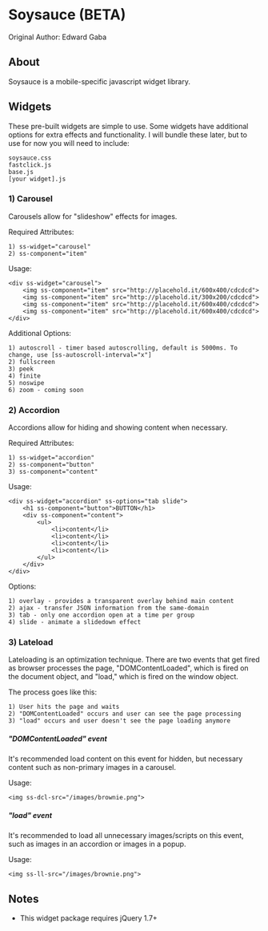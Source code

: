 Soysauce (BETA)
==========================
Original Author: Edward Gaba

About
--------------
Soysauce is a mobile-specific javascript widget library.

Widgets
--------------

These pre-built widgets are simple to use. Some widgets have additional options for extra effects and functionality. I will bundle these later, but to use for now you will need to include:

	soysauce.css
	fastclick.js
	base.js
	[your widget].js

### 1) Carousel

Carousels allow for "slideshow" effects for images.

Required Attributes:

	1) ss-widget="carousel"
	2) ss-component="item"

Usage:

	<div ss-widget="carousel">
		<img ss-component="item" src="http://placehold.it/600x400/cdcdcd">
		<img ss-component="item" src="http://placehold.it/300x200/cdcdcd">
		<img ss-component="item" src="http://placehold.it/600x400/cdcdcd">
		<img ss-component="item" src="http://placehold.it/600x400/cdcdcd">
	</div>

Additional Options:

	1) autoscroll - timer based autoscrolling, default is 5000ms. To change, use [ss-autoscroll-interval="x"]
	2) fullscreen
	3) peek
	4) finite
	5) noswipe
	6) zoom - coming soon

### 2) Accordion

Accordions allow for hiding and showing content when necessary.

Required Attributes:

	1) ss-widget="accordion"
	2) ss-component="button"
	3) ss-component="content"

Usage:

	<div ss-widget="accordion" ss-options="tab slide">
		<h1 ss-component="button">BUTTON</h1>
		<div ss-component="content">
			<ul>
				<li>content</li>
				<li>content</li>
				<li>content</li>
				<li>content</li>
			</ul>
		</div>
	</div>

Options:

	1) overlay - provides a transparent overlay behind main content
	2) ajax - transfer JSON information from the same-domain
	3) tab - only one accordion open at a time per group
	4) slide - animate a slidedown effect

### 3) Lateload

Lateloading is an optimization technique. There are two events that get fired as browser processes the page, "DOMContentLoaded", which is fired on the document object, and "load," which is fired on the window object.

The process goes like this:

	1) User hits the page and waits
	2) "DOMContentLoaded" occurs and user can see the page processing
	3) "load" occurs and user doesn't see the page loading anymore

##### "DOMContentLoaded" event

It's recommended load content on this event for hidden, but necessary content such as non-primary images in a carousel.

Usage:

	<img ss-dcl-src="/images/brownie.png">

##### "load" event

It's recommended to load all unnecessary images/scripts on this event, such as images in an accordion or images in a popup.

Usage:

	<img ss-ll-src="/images/brownie.png">



Notes
--------------
* This widget package requires jQuery 1.7+

